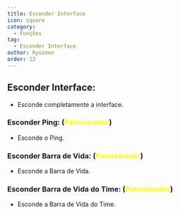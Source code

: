```yaml
---
title: Esconder Interface
icon: square
category:
  - Funções
tag:
  - Esconder Interface
author: Ryuzeen
order: 12
---
```


## Esconder Interface:
- Esconde completamente a interface.
### Esconder Ping: (<span style='color:yellow;'>Patrocinador</span>)
- Esconde o Ping.
### Esconder Barra de Vida: (<span style='color:yellow;'>Patrocinador</span>)
- Esconde a Barra de Vida.
### Esconder Barra de Vida do Time: (<span style='color:yellow;'>Patrocinador</span>)
- Esconde a Barra de Vida do Time.
